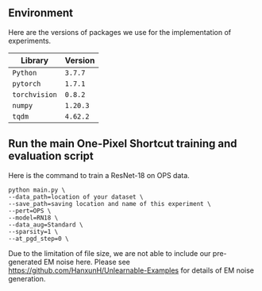 ## Environment

Here are the versions of packages we use for the implementation of experiments.


|Library         | Version |
|----------------------|----|
|`Python`|  `3.7.7`|
|`pytorch`|  `1.7.1`|
|`torchvision`|  `0.8.2`|
|`numpy`|  `1.20.3`|
|`tqdm`| `4.62.2`|

## Run the main One-Pixel Shortcut training and evaluation script
Here is the command to train a ResNet-18 on OPS data. 
```console
python main.py \
--data_path=location of your dataset \
--save_path=saving location and name of this experiment \
--pert=OPS \
--model=RN18 \
--data_aug=Standard \
--sparsity=1 \
--at_pgd_step=0 \
```

Due to the limitation of file size, we are not able to include our pre-generated EM noise here. Please see https://github.com/HanxunH/Unlearnable-Examples for details of EM noise generation.
